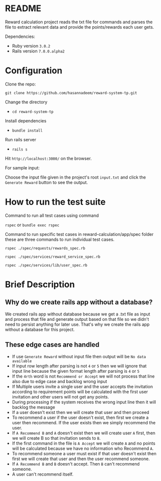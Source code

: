 # README

Reward calculation project reads the txt file for commands and parses the file to extract relevant data and provide the points/rewards each user gets.


Dependencies:
* Ruby version `3.0.2`
* Rails version `7.0.0.alpha2`

<!-- * Deployment instructions -->

# Configuration

Clone the repo:

`git clone https://github.com/hasannadeem/reward-system-tp.git`

Change the directory

- `cd reward-system-tp`

Install dependencies
- `bundle install`

Run rails server
- `rails s`

Hit `http://localhost:3000/` on the browser.

For sample input:

Choose the input file given in the project's root `input.txt` and click the `Generate Reward` button to see the output.

# How to run the test suite

Command to run all test cases using command

`rspec` or `bundle exec rspec`

Command to run specific test cases in reward-calculation/app/spec folder these are three commands to run individual test cases.

`rspec ./spec/requests/rewards_spec.rb`

`rspec ./spec/services/reward_service_spec.rb`

`rspec ./spec/services/lib/user_spec.rb`

# Brief Description

## Why do we create rails app without a database?
  We created rails app without database because we get a .txt file as input and process that file and generate output based on that file so we didn't need to persist anything for later use. That's why we create the rails app without a database for this project.

## These edge cases are handled
- If use `Generate Reward` without input file then output will be `No data available`
- If input row length after parsing is not `4` or `5` then we will ignore that input line because the given format length after parsing is `4` or `5`
- If the `4rth` word is not `Recommend or Accept` we will not process that line also due to edge case and backlog wrong input
- If Multiple users invite a single user and the user accepts the invitation according to requirement points will be calculated with the first user invitation and other users will not get any points.
- During processing if the system receives the wrong input line then it will backlog the message
- If a user doesn't exist then we will create that user and then proceed
- To recommend a user if the user doesn't exist, then first we create a user then recommend. If the user exists then we simply recommend the user.
- If `A Recommend B` and `A` doesn't exist then we will create user `A` first, then we will create B so that invitation sends to `B`.
- If the first command in the file is `A Accept` we will create `A` and no points will be calculated because we have no information who Recommend `A`.
- To recommend someone a user must exist if that user doesn't exist then first we will create that user and then the user recommend someone.
- If `A Recommend B` and `B` doesn't accept. Then `B` can't recommend someone.
- A user can't recommend itself.
